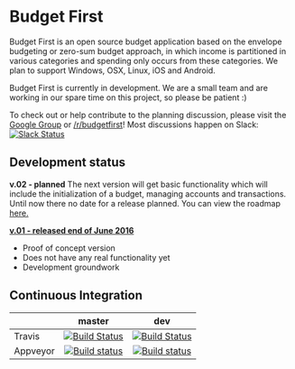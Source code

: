 # Budget First

Budget First is an open source budget application based on the envelope budgeting or zero-sum budget approach, in which income is partitioned in various categories and spending only occurs from these categories. We plan to support Windows, OSX, Linux, iOS and Android.

Budget First is currently in development. 
We are a small team and are working in our spare time on this project, so please be patient :)

To check out or help contribute to the planning discussion, please visit the [Google Group](https://groups.google.com/forum/#!forum/budget-first) or [/r/budgetfirst](https://www.reddit.com/r/budgetfirst/)!
Most discussions happen on Slack: [![Slack Status](https://budgetfirst.herokuapp.com/badge.svg)](https://budgetfirst.herokuapp.com/)

## Development status

**v.02 - planned**
The next version will get basic functionality which will include the initialization of a budget, managing accounts and transactions.
Until now there no date for a release planned.
You can view the roadmap [here.](https://github.com/BudgetFirst/BudgetFirst/wiki/Roadmap)

**[v.01 - released end of June 2016](https://github.com/BudgetFirst/BudgetFirst/releases/tag/v0.1-alpha)**
* Proof of concept version
* Does not have any real functionality yet
* Development groundwork

## Continuous Integration

|           | master | dev |
|-----------|:------:|:------------:|
|  Travis   | [![Build Status](https://travis-ci.org/BudgetFirst/BudgetFirst.svg?branch=master)](https://travis-ci.org/BudgetFirst/BudgetFirst) | [![Build Status](https://travis-ci.org/BudgetFirst/BudgetFirst.svg?branch=dev)](https://travis-ci.org/BudgetFirst/BudgetFirst)|
| Appveyor  | [![Build status](https://ci.appveyor.com/api/projects/status/noemsf59unqkdat6/branch/master?svg=true)](https://ci.appveyor.com/project/budgetfirst-cla/budgetfirst/branch/master) | [![Build status](https://ci.appveyor.com/api/projects/status/noemsf59unqkdat6/branch/dev?svg=true)](https://ci.appveyor.com/project/budgetfirst-cla/budgetfirst/branch/dev) |

